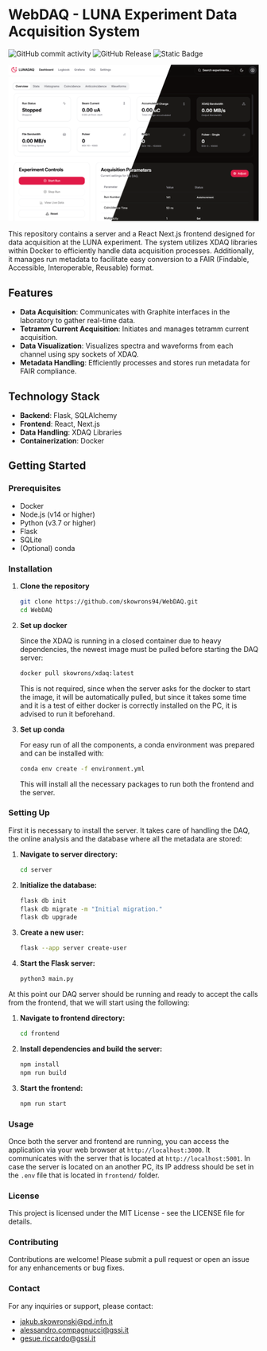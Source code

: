 # WebDAQ - LUNA Experiment Data Acquisition System
![GitHub commit activity](https://img.shields.io/github/commit-activity/m/skowrons94/WebDAQ) ![GitHub Release](https://img.shields.io/github/v/release/skowrons94/WebDAQ?include_prereleases) <img alt="Static Badge" src="https://img.shields.io/badge/Documentation-up-green?logo=Github&link=https%3A%2F%2Fskowrons94.github.io%2FWebDAQ%2Findex.html">


![Dashboard](imgs/dashboard.png)

This repository contains a server and a React Next.js frontend designed for data acquisition at the LUNA experiment. The system utilizes XDAQ libraries within Docker to efficiently handle data acquisition processes. Additionally, it manages run metadata to facilitate easy conversion to a FAIR (Findable, Accessible, Interoperable, Reusable) format.

## Features

- **Data Acquisition**: Communicates with Graphite interfaces in the laboratory to gather real-time data.
- **Tetramm Current Acquisition**: Initiates and manages tetramm current acquisition.
- **Data Visualization**: Visualizes spectra and waveforms from each channel using spy sockets of XDAQ.
- **Metadata Handling**: Efficiently processes and stores run metadata for FAIR compliance.

## Technology Stack

- **Backend**: Flask, SQLAlchemy
- **Frontend**: React, Next.js
- **Data Handling**: XDAQ Libraries
- **Containerization**: Docker

## Getting Started

### Prerequisites

- Docker
- Node.js (v14 or higher)
- Python (v3.7 or higher)
- Flask
- SQLite
- (Optional) conda

### Installation

1. **Clone the repository**

   ```bash
   git clone https://github.com/skowrons94/WebDAQ.git
   cd WebDAQ
   ```

2. **Set up docker**
    
    Since the XDAQ is running in a closed container due to heavy dependencies, the newest image must be pulled before starting the DAQ server:
    ```bash
    docker pull skowrons/xdaq:latest
    ```
    This is not required, since when the server asks for the docker to start the image, it will be automatically pulled, but since it takes some time and it is a test of either docker is correctly installed on the PC, it is advised to run it beforehand.

3. **Set up conda**

    For easy run of all the components, a conda environment was prepared and can be installed with:
    ```bash
    conda env create -f environment.yml 
    ```
    This will install all the necessary packages to run both the frontend and the server.
    

### Setting Up

First it is necessary to install the server. It takes care of handling the DAQ, the online analysis and the database where all the metadata are stored:

1. **Navigate to server directory:**
    ```bash
    cd server
    ```

2. **Initialize the database:**
    ```bash
    flask db init
    flask db migrate -m "Initial migration."
    flask db upgrade
    ```

3. **Create a new user:**
    ```bash
    flask --app server create-user
    ```

4. **Start the Flask server:**
    ```bash
    python3 main.py
    ```

At this point our DAQ server should be running and ready to accept the calls from the frontend, that we will start using the following:

1. **Navigate to frontend directory:**
    ```bash
    cd frontend
    ```

2. **Install dependencies and build the server:**
    ```bash
    npm install
    npm run build
    ```

3. **Start the frontend:**
    ```bash
    npm run start
    ```

### Usage

Once both the server and frontend are running, you can access the application via your web browser at ```http://localhost:3000```. It communicates with the server that is located at ```http://localhost:5001```. In case the server is located on an another PC, its IP address should be set in the ```.env``` file that is located in ```frontend/``` folder.

### License

This project is licensed under the MIT License - see the LICENSE file for details.

### Contributing

Contributions are welcome! Please submit a pull request or open an issue for any enhancements or bug fixes.

### Contact

For any inquiries or support, please contact:

* jakub.skowronski@pd.infn.it
* alessandro.compagnucci@gssi.it
* gesue.riccardo@gssi.it 
